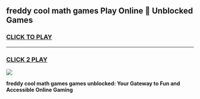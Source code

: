 
## freddy cool math games Play Online 👋 Unblocked Games
<h3>
<a href="https://news.freeplayer.one?title=freddy_cool_math_games&ref=17CMG">CLICK TO PLAY</a></h3>
<hr>

<h3>
<a href="https://news.freeplayer.one?title=freddy_cool_math_games&ref=17CMG">CLICK 2 PLAY</a>
  
</h3>

<a href="https://news.freeplayer.one?title=freddy_cool_math_games&ref=17CMG/"><img src="https://clearcache.store/games.png"></a>


**freddy cool math games games unblocked: Your Gateway to Fun and Accessible Online Gaming**
